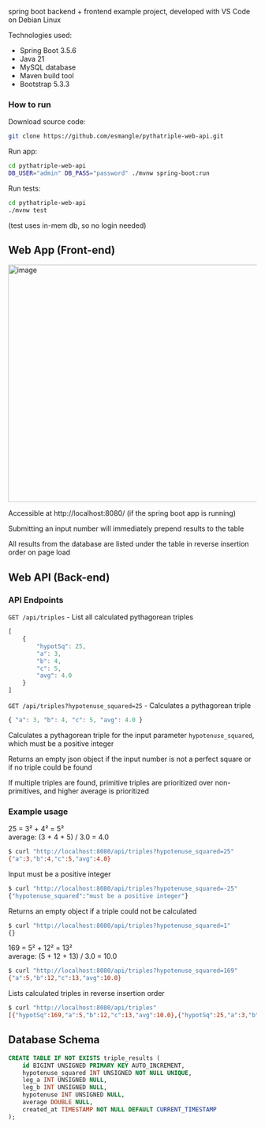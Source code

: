spring boot backend + frontend example project, developed with VS Code on Debian Linux

Technologies used:
* Spring Boot 3.5.6
* Java 21
* MySQL database
* Maven build tool
* Bootstrap 5.3.3

### How to run

Download source code:
```bash
git clone https://github.com/esmangle/pythatriple-web-api.git
```

Run app:
```bash
cd pythatriple-web-api
DB_USER="admin" DB_PASS="password" ./mvnw spring-boot:run
```

Run tests:
```bash
cd pythatriple-web-api
./mvnw test
```

(test uses in-mem db, so no login needed)

## Web App (Front-end)

<img width="690" height="480" alt="image" src="https://github.com/user-attachments/assets/bc675e93-1710-415e-8ecc-a6faa418b350" />

Accessible at http://localhost:8080/ (if the spring boot app is running)

Submitting an input number will immediately prepend results to the table

All results from the database are listed under the table in reverse insertion order on page load

## Web API (Back-end)

### API Endpoints

`GET /api/triples` - List all calculated pythagorean triples

```js
[
	{
		"hypotSq": 25,
		"a": 3,
		"b": 4,
		"c": 5,
		"avg": 4.0
	}
]
```

`GET /api/triples?hypotenuse_squared=25` - Calculates a pythagorean triple

```js
{ "a": 3, "b": 4, "c": 5, "avg": 4.0 }
```

Calculates a pythagorean triple for the input parameter `hypotenuse_squared`, which must be a positive integer

Returns an empty json object if the input number is not a perfect square or if no triple could be found

If multiple triples are found, primitive triples are prioritized over non-primitives, and higher average is prioritized

### Example usage

25 = 3² + 4² = 5²\
average: (3 + 4 + 5) / 3.0 = 4.0

```bash
$ curl "http://localhost:8080/api/triples?hypotenuse_squared=25"
{"a":3,"b":4,"c":5,"avg":4.0}
```

Input must be a positive integer

```bash
$ curl "http://localhost:8080/api/triples?hypotenuse_squared=-25"
{"hypotenuse_squared":"must be a positive integer"}
```

Returns an empty object if a triple could not be calculated

```bash
$ curl "http://localhost:8080/api/triples?hypotenuse_squared=1"
{}
```

169 = 5² + 12² = 13²\
average: (5 + 12 + 13) / 3.0 = 10.0

```bash
$ curl "http://localhost:8080/api/triples?hypotenuse_squared=169"
{"a":5,"b":12,"c":13,"avg":10.0}
```

Lists calculated triples in reverse insertion order

```bash
$ curl "http://localhost:8080/api/triples"
[{"hypotSq":169,"a":5,"b":12,"c":13,"avg":10.0},{"hypotSq":25,"a":3,"b":4,"c":5,"avg":4.0}]
```

## Database Schema

```sql
CREATE TABLE IF NOT EXISTS triple_results (
    id BIGINT UNSIGNED PRIMARY KEY AUTO_INCREMENT,
    hypotenuse_squared INT UNSIGNED NOT NULL UNIQUE,
    leg_a INT UNSIGNED NULL,
    leg_b INT UNSIGNED NULL,
    hypotenuse INT UNSIGNED NULL,
    average DOUBLE NULL,
    created_at TIMESTAMP NOT NULL DEFAULT CURRENT_TIMESTAMP
);
```
